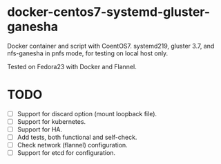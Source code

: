 # docker-centos7-systemd-gluster-ganesha

Docker container and script with CoentOS7. systemd219, gluster 3.7, and nfs-ganesha in pnfs mode, for testing on local host only.

Tested on Fedora23 with Docker and Flannel.


# TODO

 - [ ] Support for discard option (mount loopback file).
 - [ ] Support for kubernetes.
 - [ ] Support for HA.
 - [ ] Add tests, both functional and self-check.
 - [ ] Check network (flannel) configuration.
 - [ ] Support for etcd for configuration.
